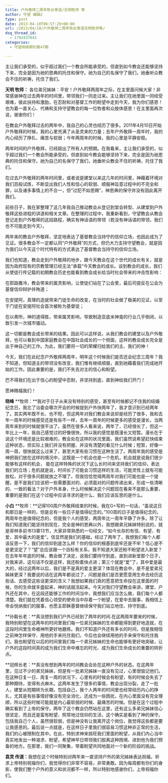 ```yaml
---
title: 户外敬拜二周年牧长寄语/天明牧师 等
author: 守望 编辑2
type: post
date: 2013-04-10T06:57:29+00:00
url: /2013/04/10/户外敬拜二周年牧长寄语天明牧师等/
dsq_thread_id:
  - 1792437043
categories:
  - 守望网络期刊第47期

---
```

主让我们承受的，似乎超过我们一个教会所能承受的，但直到如今教会还能够坚持下来，完全是因为祂的恩典的托住和保守。祂为自己的名保守了我们，祂垂听众教会不住的祈祷，托住了我们。<!--more-->

**天明 牧师：** 各位弟兄姊妹：平安！户外敬拜两周年之际，在主里面问候大家！非常感谢神在过去两年的时间里，带领我们一同走过来。主让我们在祂里面一同经受艰难，彼此扶持和激励，在忍耐和对基督工作的盼望中走到今天，我为你们感恩！也为着一直关心、代祷和支持守望教会的每一位牧者和众肢体感恩！在主里面再次说，谢谢你们！

在教会户外敬拜过去的两年中，我自己的心灵也经历了很多。2011年4月10日开始户外敬拜的时候，我的心里充满了从圣灵来的力量；去年户外敬拜一周年时，我的内心经历了挣扎、痛苦与软弱；今年两周年的时候，我的心里是平静安稳。

两年时间的户外敬拜，已经超出了所有人的预期。在我看来，主让我们承受的，似乎超过我们一个教会所能承受的，但直到如今教会能够坚持下来，完全是因为祂恩典的托住和保守。祂为自己的名保守了我们，祂垂听众教会不住的祈祷，托住了我们。

在过去户外敬拜的两年时间里，或者说是建堂以来这几年的时间里，神藉着环境对我们百般试炼，不断显出我们人性和信心的软弱、顺服神旨意过程中的不完全和罪，以及诸多事情上的不合一，但“过犯不如恩赐”，神恩典的保守并没有因此离开我们。

前些日子，我在家整理了这几年我自己推动教会从登记到堂会转型、从建堂到户外敬拜这些进程的讲道和相关文章。在整理的过程中，我重新看到，守望教会从教会登记走到户外敬拜的这段路程，确实有神话语的带领（若没有神话语的带领，我们也不可能走到今天）。

两年来的教会户外敬拜，坚定地表达了基督教会当持守的信仰立场，也因此成为了见证。很多教会不一定都认同“户外敬拜”的方式，但仍大力支持守望教会，就是因为我们以今天这个时代特有的方式表达了基督教会当持守的信仰立场。

我们也知道，教会走到户外敬拜的地步，跟今天教会在这个世代的成长有关，就是因为政府现有的宗教管理已经无法“承载”今天教会的成长。谈到教会的成长，我们从使徒行传记载的初期教会历史也能看到教会成长给当时社会带来的冲击性影响：

在耶路撒冷，教会带来的属灵影响，让使徒们站在了公会里，最后司提反在公会为基督信仰辩护并殉道；

在安提阿，真理的造就带来门徒生命的改变，在当时的社会做了极美的见证，以至于门徒在安提阿社会首次被称为基督徒；

在以弗所，神的道得胜，带来属灵影响，导致制造亚底米神龛的行业几乎倒闭，以致引发一次城市骚动。

这一切都是教会成长带来的结果。因此可以这样说，从我们教会的建堂以及户外敬拜，也可以看到中国家庭教会在中国社会成长的一个侧面，这样的教会成长完全是出于神自己的工作。为此，我们要将一切的荣耀归给我们的主、我们的神！

今天，我们在此纪念户外敬拜两周年，明年这个时候我们是否还会纪念三周年？我不知道，但知道主的带领没有改变，我们惟有继续顺服，直到祂藉着我们完成祂开始的工作。因此重要的是，我们不失去对主的信心和盼望。

巴不得我们在出于信心的盼望中忍耐，并坚持到底，直到神给我们开门！

愿神赐福我们！

**晓峰** **牧师：**我对于日子从来没有特别的感受，甚至有时候都记不住我的结婚纪念日，我忘了治委会哪次开会的时候提到户外快两年了，我才意识到已经两年了。其实两年既不长、也不短，但这两年对我们教会来说却是经历了很多，我和去年一周年的时候感受还是有些不一样，去年一周年的时候更多的感受是漫长，当两周年来到的时候就很平淡了。虽然在很多人看来说，两年了，已经很长了，但这一年比上一年，我自己感觉过的好像很快，所以我的感觉是既漫长又短暂。漫长在于说这个环境还是比较艰难的，教会处在这样的状况里面，我们虽然说希望赶快结束这种状态，但实际上我们并没有把握、并没有清楚的看见什么时候；短暂，好像一周一周，很快就这么过来了，甚至大家有些习惯在这种生活了。两周年我的感受是神把我们放在这样的境况中，这既是一个机会也是一个危机，机会就是说我们很少能够有这样的机会， 能在这样特殊的状况下这么长时间来坚持我们的信仰，表达我们的立场；危机就是说，时间长了可能会习惯这样的生活，可能灵性上就有可能放松，对于很多问题就放之不理了。但我恰恰觉得两周年对我们可能也是一个提醒，是不是我们应该把一些需要面对的、必须面对的问题传递出来，形成一些清晰的、一致的看法？对于户外本身，什么时候解决这个问题现在看来不是那么重要，重要的是我们在这个过程中应该寻求的是什么、我们应该反思的是什么。

**小白** **牧师：**记得100周户外敬拜结束的时候，我在G+写的一句话，“虽说这日和那日是一样的，但是总有一些日子是值得纪念的。”100周的日子是值得纪念的，两周年也是值得纪念的，但是我个人的感受，两周年比一周年平静了许多。除了让我们知道我们能坚持到现在，完全是神的恩典以外，我想跟弟兄姊妹特别说的，就是哥林多前书13章13节，大家非常熟悉的一句经文，“如今长存的有信、有望、有爱，其中最大的是爱”。信显然是我们的基础，经过了两年了，我想我们每个人都该反思一下，我们的信仰到底怎么样？你的信仰的根基到底牢还是不牢？信心是不是更坚定了？“望”总应该跟一个目标有关系，我不知道大家还盼不盼望进入新堂？在去年年年底的时候，教会做了决定，说我们要持守到底，直到进新堂那个日子，对我来讲，这句话不仅是这样，我还盼着快点进；第三个就是“爱”了，其中爱是最大的，经过这两年以后，我们是不是真的爱主更深？体现在教会中，是不是爱弟兄姊妹更深？我要说的话在这两年都说过了，问题是我们是否更愿意用生命去经历这些话、去感受这些话更深的含义？我想如果我们真的愿意把生命投在这里面的时候，你的生命就丰盛起来，神的话就活起来。今天对我们守望教会来讲，建堂、户外还在其中，在这段还能够工作的时间当中，我想我们应当怎么做，我们每个人都清楚。我们就在凭着信心领受的使命当中存着一个盼望，在爱中去服事，我相信上帝会悦纳我们的服事，也愿主耶稣基督继续保守我们站立地住、持守到底。

**孙毅长老：**真没想到我们户外已经到了两年的时间.在这两周年要来的时候，我特别盼望在这两年的时间里我们每一位弟兄姊妹的生命都能得到更好地造就，在这段时间里生命被神所更好地磨练。我们不知道户外还有多长的时间，但是我相信之前神怎样保守、用他的手来托住我们，今后也会继续用他的手来保守和托住我们，我也盼望在以后的时间里我们每一个弟兄姊妹的生命也能够有更好地突破，让户外的这段时间真的成为我们生命中难忘的时光、成为我们生命成长的重要的转折点。

**冠辉长老：**真没有想到两年的时间教会会处在这种户外的状态。在这两年里，见过不少的弟兄姊妹，但是有一批弟兄姊妹一直没有见过，心里很惦记他们。在这种日复一日、周复一周的状况下，心里有的时候会有盼望，有的时候会失去了那种期待，变得有点麻木。这两年发生了很多的事情，教会出现分裂，走了一批人，建堂从短期转为长期，包括自己，我个人两年的时间里也经常经历内心的挣扎，尤其是有些事情好像没有完全消化，还成为一些困扰，在内心里面没有完全理顺，所以这些时候可能就是内心最软弱的时候、最痛苦的时候。但是在这个过程中确实看到了上帝的保守。两年了这个教会仍然站在这里，还有这么多弟兄姊妹信心很坚定、而且还是蛮有盼望、照常地过信仰的生活，这个确实是看到了神的保守。包括我自己个人，虽然很软弱，但是神没有让我离开这个岗位，我觉得这些都是要让我感恩的。最后说一点就是，在这样日子里我们很容易习惯这种非正常的生活，我们的心被限制在其中。在此，特别求神来挑旺我们里面的盼望，从我们内心当中真实地发出一种渴求、盼望，希望神早日带领我们脱离这种困境、进到他为我们预备的地方。在那里，我们一同聚集，带着盼望共同地面对一个新的阶段的挑战。

**袁灵 传道：**<wbr>我想在这个时候特别对两年来一直坚持户外的弟兄姊妹表达祝福，<wbr>祈求上帝特别祝福你们，我觉得你们非常不容易，非常勇敢。<wbr>因为每周都有你们的身影，使我们整个户外的意义和状况都不一样，<wbr>所以特别地感谢你们，上帝祝福你们。</wbr></wbr></wbr></wbr>
